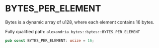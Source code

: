 # BYTES_PER_ELEMENT

Bytes is a dynamic array of u128, where each element contains 16 bytes.

Fully qualified path: `alexandria_bytes::bytes::BYTES_PER_ELEMENT`

```rust
pub const BYTES_PER_ELEMENT: usize = 16;
```

